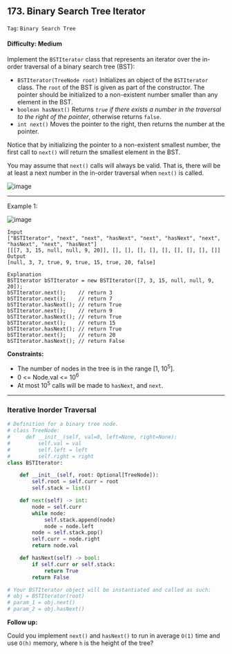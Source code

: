 ## 173. Binary Search Tree Iterator

```Tag```: ```Binary Search Tree```

#### Difficulty: Medium

Implement the ```BSTIterator``` class that represents an iterator over the in-order traversal of a binary search tree (BST):

- ```BSTIterator(TreeNode root)``` Initializes an object of the ```BSTIterator``` class. The ```root``` of the BST is given as part of the constructor. The pointer should be initialized to a non-existent number smaller than any element in the BST.
- ```boolean hasNext()``` Returns _```true``` if there exists a number in the traversal to the right of the pointer_, otherwise returns ```false```.
- ```int next()``` Moves the pointer to the right, then returns the number at the pointer.

Notice that by initializing the pointer to a non-existent smallest number, the first call to ```next()``` will return the smallest element in the BST.

You may assume that ```next()``` calls will always be valid. That is, there will be at least a next number in the in-order traversal when ```next()``` is called.

![image](https://user-images.githubusercontent.com/35042430/215679907-49d5c483-6191-418c-8f70-ccd7b75bb175.png)

---

Example 1:

![image](https://assets.leetcode.com/uploads/2018/12/25/bst-tree.png)
```
Input
["BSTIterator", "next", "next", "hasNext", "next", "hasNext", "next", "hasNext", "next", "hasNext"]
[[[7, 3, 15, null, null, 9, 20]], [], [], [], [], [], [], [], [], []]
Output
[null, 3, 7, true, 9, true, 15, true, 20, false]

Explanation
BSTIterator bSTIterator = new BSTIterator([7, 3, 15, null, null, 9, 20]);
bSTIterator.next();    // return 3
bSTIterator.next();    // return 7
bSTIterator.hasNext(); // return True
bSTIterator.next();    // return 9
bSTIterator.hasNext(); // return True
bSTIterator.next();    // return 15
bSTIterator.hasNext(); // return True
bSTIterator.next();    // return 20
bSTIterator.hasNext(); // return False
```

__Constraints:__

- The number of nodes in the tree is in the range [1, 10<sup>5</sup>].
- 0 <= Node.val <= 10<sup>6</sup>
- At most 10<sup>5</sup> calls will be made to ```hasNext```, and ```next```.

---

### Iterative Inorder Traversal

```Python
# Definition for a binary tree node.
# class TreeNode:
#     def __init__(self, val=0, left=None, right=None):
#         self.val = val
#         self.left = left
#         self.right = right
class BSTIterator:

    def __init__(self, root: Optional[TreeNode]):
        self.root = self.curr = root
        self.stack = list()

    def next(self) -> int:
        node = self.curr
        while node:
            self.stack.append(node)
            node = node.left
        node = self.stack.pop()
        self.curr = node.right
        return node.val

    def hasNext(self) -> bool:
        if self.curr or self.stack:
            return True
        return False

# Your BSTIterator object will be instantiated and called as such:
# obj = BSTIterator(root)
# param_1 = obj.next()
# param_2 = obj.hasNext()
```

__Follow up:__

Could you implement ```next()``` and ```hasNext()``` to run in average ```O(1)``` time and use ```O(h)``` memory, where ```h``` is the height of the tree?
